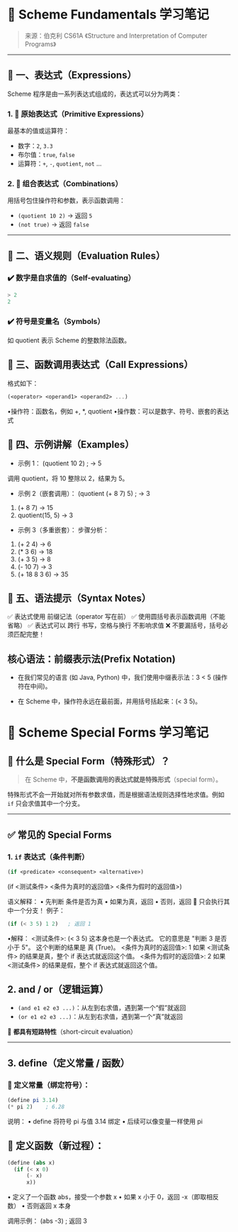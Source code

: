 # 📘 Scheme Fundamentals 学习笔记

> 来源：伯克利 CS61A 《Structure and Interpretation of Computer Programs》

---

## 🧠 一、表达式（Expressions）

Scheme 程序是由一系列表达式组成的，表达式可以分为两类：

### 1. 🧩 原始表达式（Primitive Expressions）

最基本的值或运算符：

- 数字：`2`, `3.3`
- 布尔值：`true`, `false`
- 运算符：`+`, `-`, `quotient`, `not` ...

### 2. 🧱 组合表达式（Combinations）

用括号包住操作符和参数，表示函数调用：

- `(quotient 10 2)` → 返回 `5`
- `(not true)` → 返回 `false`

---

## 🔁 二、语义规则（Evaluation Rules）

### ✔️ 数字是自求值的（Self-evaluating）

```scheme
> 2
2
```
### ✔️ 符号是变量名（Symbols）

如 quotient 表示 Scheme 的整数除法函数。

## 🧩 三、函数调用表达式（Call Expressions）
格式如下：
```scheme
(<operator> <operand1> <operand2> ...)
```
•操作符：函数名，例如 +, *, quotient
•操作数：可以是数字、符号、嵌套的表达式

## 🧪 四、示例讲解（Examples）
- 示例 1： 
 (quotient 10 2) ; → 5

调用 quotient，将 10 整除以 2，结果为 5。

- 示例 2（嵌套调用）：
 (quotient (+ 8 7) 5) ; → 3 
1.	(+ 8 7) → 15
2.	quotient(15, 5) → 3

- 示例 3（多重嵌套）：
步骤分析：
1.	(+ 2 4) → 6
2.	(* 3 6) → 18
3.	(+ 3 5) → 8
4.	(- 10 7) → 3
5.	(+ 18 8 3 6) → 35 

## 📌 五、语法提示（Syntax Notes）
✅ 表达式使用 前缀记法（operator 写在前）
✅ 使用圆括号表示函数调用（不能省略）
✅ 表达式可以 跨行 书写，空格与换行 不影响求值
❌ 不要漏括号，括号必须匹配完整！

## 核心语法：前缀表示法(Prefix Notation)
- 在我们常见的语言 (如 Java, Python) 中，我们使用中缀表示法：3 < 5 (操作符在中间)。

- 在 Scheme 中，操作符永远在最前面，并用括号括起来：(< 3 5)。


# 🧠 Scheme Special Forms 学习笔记

## 🌟 什么是 Special Form（特殊形式）？

> 在 Scheme 中，**不是函数调用的表达式就是特殊形式**（special form）。

特殊形式不会一开始就对所有参数求值，而是根据语法规则选择性地求值。例如 `if` 只会求值其中一个分支。

---

## ✅ 常见的 Special Forms

### 1. `if` 表达式（条件判断）

```scheme
(if <predicate> <consequent> <alternative>)
```
(if <测试条件> <条件为真时的返回值> <条件为假时的返回值>)

语义解释：
•	先判断 <predicate> 条件是否为真
•	如果为真，返回 <consequent>
•   否则，返回 <alternative>
📌 只会执行其中一个分支！
例子：
```scheme
(if (< 3 5) 1 2)   ; 返回 1
```

•解释：
<测试条件>: (< 3 5)
这本身也是一个表达式。
它的意思是 "判断 3 是否小于 5"。
这个判断的结果是 真 (True)。
<条件为真时的返回值>: 1
如果 <测试条件> 的结果是真，整个 if 表达式就返回这个值。
<条件为假时的返回值>: 2
如果 <测试条件> 的结果是假，整个 if 表达式就返回这个值。

## 2. and / or（逻辑运算）

- `(and e1 e2 e3 ...)`：从左到右求值，遇到第一个“假”就返回
- `(or e1 e2 e3 ...)`：从左到右求值，遇到第一个“真”就返回

📌 **都具有短路特性**（short-circuit evaluation）

---

## 3. define（定义常量 / 函数）

### 📌 定义常量（绑定符号）：

```scheme
(define pi 3.14)
(* pi 2)    ; 6.28
```
说明：
•	define 将符号 pi 与值 3.14 绑定
•	后续可以像变量一样使用 pi

## 📌 定义函数（新过程）：
```scheme
(define (abs x)
  (if (< x 0)
      (- x)
      x))
```
•	定义了一个函数 abs，接受一个参数 x
•	如果 x 小于 0，返回 -x（即取相反数）
•	否则返回 x 本身

调用示例：
(abs -3)   ; 返回 3

